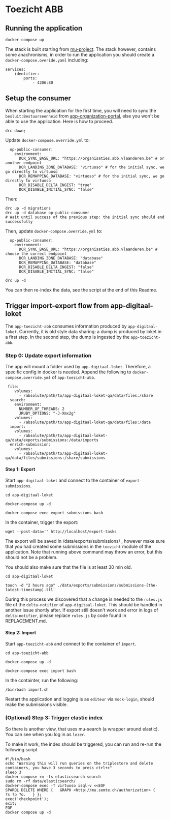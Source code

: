 # Toezicht ABB
## Running the application
```
docker-compose up
```
The stack is built starting from [mu-project](https://github.com/mu-semtech/mu-project).
The stack however, contains some anachronisms, in order to run the application you should create a `docker-compose.overide.yaml` including:
```
services:
	identifier:
		ports:
			- 4206:80
```

## Setup the consumer

When starting the application for the first time, you will need to sync the `besluit:Bestuurseenheid` from [app-organization-portal](https://github.com/lblod/app-organization-portal), else you won't be able to use the application. Here is how to proceed.

```
drc down;
```
Update `docker-compose.override.yml` to:
```
  op-public-consumer:
    environment:
      DCR_SYNC_BASE_URL: "https://organisaties.abb.vlaanderen.be" # or another endpoint
      DCR_LANDING_ZONE_DATABASE: "virtuoso" # for the initial sync, we go directly to virtuoso
      DCR_REMAPPING_DATABASE: "virtuoso" # for the initial sync, we go directly to virtuoso
      DCR_DISABLE_DELTA_INGEST: "true"
      DCR_DISABLE_INITIAL_SYNC: "false"
```
Then:
```
drc up -d migrations
drc up -d database op-public-consumer
# Wait until success of the previous step: the initial sync should end successfully
```
Then, update `docker-compose.override.yml` to:
```
  op-public-consumer:
    environment:
      DCR_SYNC_BASE_URL: "https://organisaties.abb.vlaanderen.be" # choose the correct endpoint
      DCR_LANDING_ZONE_DATABASE: "database"
      DCR_REMAPPING_DATABASE: "database"
      DCR_DISABLE_DELTA_INGEST: "false"
      DCR_DISABLE_INITIAL_SYNC: "false"
```
```
drc up -d
```

You can then re-index the data, see the script at the end of this Readme.

## Trigger import-export flow from app-digitaal-loket

The `app-toezicht-abb` consumes information produced by `app-digitaal-loket`.
Currently, it is old style data sharing: a dump is produced by loket in a first step. In the second step, the dump is ingested by the `app-toezicht-abb`.

### Step 0: Update export information
The app will mount a folder used by `app-digitaal-loket`. Therefore, a specific config in docker is needed. Append the following to `docker-compose.override.yml` of `app-toezicht-abb`.
```
 file:
    volumes:
      - /absolute/path/to/app-digitaal-loket-qa/data/files:/share
  search:
    environment:
      NUMBER_OF_THREADS: 2
      JRUBY_OPTIONS: "-J-Xmx2g"
    volumes:
      - /absolute/path/to/app-digitaal-loket-qa/data/files:/data
  import:
    volumes:
      - /absolute/path/to/app-digitaal-loket-qa/data/exports/submissions:/data/imports
  enrich-submission:
    volumes:
      - /absolute/path/to/app-digitaal-loket-qa/data/files/submissions:/share/submissions
```

#### Step 1: Export
Start `app-digitaal-loket` and connect to the container of `export-submissions`. 
```
cd app-digitaal-loket

docker-compose up -d

docker-compose exec export-submissions bash
```
In the container, trigger the export:
```
wget --post-data='' http://localhost/export-tasks
```
The export will be saved in /data/exports/submissions/ , however make sure that you had created some submissions in the `toezicht` module of the application. Note that running above command may throw an error, but this should not be a problem. 

You should also make sure that the file is at least 30 min old.
```
cd app-digitaal-loket

touch -d "2 hours ago" ./data/exports/submissions/submissions-[the-latest-timestamp].ttl`
```

During this process we discovered that a change is needed to the  `rules.js` file of the `delta-notifier` of  `app-digitaal-loket`.
This should be handled in another issue shortly after. If export still doesn't work and error in logs of `delta-notifier`, please replace `rules.js` by code found in REPLACEMENT.md.


#### Step 2: Import
Start `app-toezicht-abb` and connect to the container of `import`. 
```
cd app-toezicht-abb

docker-compose up -d

docker-compose exec import bash
```
In the containter, run the following:
```
/bin/bash import.sh
```
Restart the application and logging is as `editeur` via `mock-login`, should make the submissions visible.


### (Optional) Step 3: Trigger elastic index
So there is another view, that uses mu-search (a wrapper around elastic). You can see when you log in as `lezer`.

To make it work, the index should be triggered, you can run and re-run the following script
```
#!/bin/bash
echo "Warning this will run queries on the triplestore and delete containers, you have 3 seconds to press ctrl+c"
sleep 3
docker compose rm -fs elasticsearch search
sudo rm -rf data/elasticsearch/
docker-compose exec -T virtuoso isql-v <<EOF
SPARQL DELETE WHERE {   GRAPH <http://mu.semte.ch/authorization> {     ?s ?p ?o.   } };
exec('checkpoint');
exit;
EOF
docker compose up -d
```
